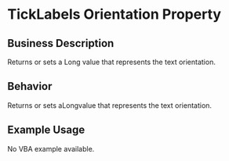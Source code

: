 # TickLabels Orientation Property

## Business Description
Returns or sets a Long value that represents the text orientation.

## Behavior
Returns or sets aLongvalue that represents the text orientation.

## Example Usage
No VBA example available.